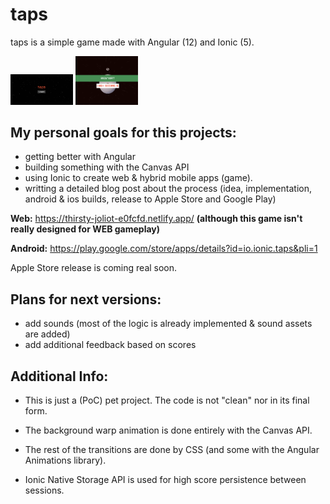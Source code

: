 # taps

taps is a simple game made with Angular (12) and Ionic (5).

<p float="left">
  <img src="images/start.png" width="100" />
  <img src="images/restart.png" width="100" />
</p>

## My personal goals for this projects:
- getting better with Angular
- building something with the Canvas API
- using Ionic to create web & hybrid mobile apps (game).
- writting a detailed blog post about the process (idea, implementation, android & ios builds, release to Apple Store and Google Play)

**Web:** https://thirsty-joliot-e0fcfd.netlify.app/ **(although this game isn't really designed for WEB gameplay)**

**Android:** https://play.google.com/store/apps/details?id=io.ionic.taps&pli=1

Apple Store release is coming real soon.

## Plans for next versions:
- add sounds (most of the logic is already implemented & sound assets are added)
- add additional feedback based on scores

## Additional Info:

- This is just a (PoC) pet project. The code is not "clean" nor in its final form.

- The background warp animation is done entirely with the Canvas API.

- The rest of the transitions are done by CSS (and some with the Angular Animations library).

- Ionic Native Storage API is used for high score persistence between sessions.
